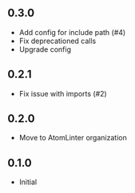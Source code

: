 ## 0.3.0
* Add config for include path (#4)
* Fix deprecationed calls
* Upgrade config

## 0.2.1
* Fix issue with imports (#2)

## 0.2.0
* Move to AtomLinter organization

## 0.1.0
* Initial
